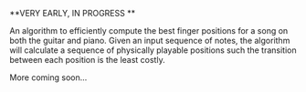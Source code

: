 **VERY EARLY, IN PROGRESS **

An algorithm to efficiently compute the best finger positions for a song on both the guitar and piano. Given an input sequence of notes, the algorithm will calculate a sequence of physically playable positions such the transition between each position is the least costly.

More coming soon...
